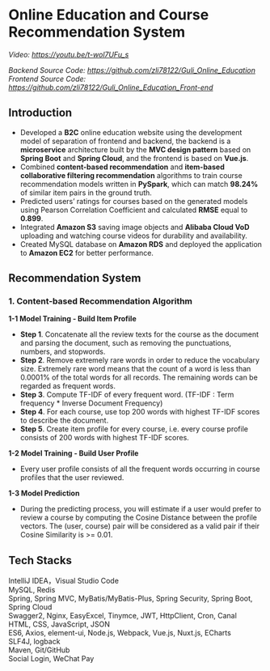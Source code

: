 # Online Education and Course Recommendation System

*Video: https://youtu.be/t-wol7UFu_s*  

*Backend Source Code: https://github.com/zli78122/Guli_Online_Education*  
*Frontend Source Code: https://github.com/zli78122/Guli_Online_Education_Front-end*  

## Introduction
* Developed a **B2C** online education website using the development model of separation of frontend and backend, the backend is a **microservice** architecture built by the **MVC design pattern** based on **Spring Boot** and **Spring Cloud**, and the frontend is based on **Vue.js**.
* Combined **content-based recommendation** and **item-based collaborative filtering recommendation** algorithms to train course recommendation models written in **PySpark**, which can match **98.24%** of similar item pairs in the ground truth.
* Predicted users’ ratings for courses based on the generated models using Pearson Correlation Coefficient and calculated **RMSE** equal to **0.899**.
* Integrated **Amazon S3** saving image objects and **Alibaba Cloud VoD** uploading and watching course videos for durability and availability.
* Created MySQL database on **Amazon RDS** and deployed the application to **Amazon EC2** for better performance.

## Recommendation System
### 1. Content-based Recommendation Algorithm
**1-1 Model Training - Build Item Profile**  
* **Step 1**. Concatenate all the review texts for the course as the document and parsing the document, such as removing the punctuations, numbers, and stopwords.
* **Step 2**. Remove extremely rare words in order to reduce the vocabulary size. Extremely rare word means that the count of a word is less than 0.0001% of the total words for all records. The remaining words can be regarded as frequent words.
* **Step 3**. Compute TF-IDF of every frequent word. (TF-IDF : Term frequency * Inverse Document Frequency)
* **Step 4**. For each course, use top 200 words with highest TF-IDF scores to describe the document.
* **Step 5**. Create item profile for every course, i.e. every course profile consists of 200 words with highest TF-IDF scores.

**1-2 Model Training - Build User Profile**  
* Every user profile consists of all the frequent words occurring in course profiles that the user reviewed.

**1-3 Model Prediction**  
* During the predicting process, you will estimate if a user would prefer to review a course by computing the Cosine Distance between the profile vectors. The (user, course) pair will be considered as a valid pair if their Cosine Similarity is >= 0.01.

## Tech Stacks
IntelliJ IDEA，Visual Studio Code  
MySQL, Redis  
Spring, Spring MVC, MyBatis/MyBatis-Plus, Spring Security, Spring Boot, Spring Cloud  
Swagger2, Nginx, EasyExcel, Tinymce, JWT, HttpClient, Cron, Canal  
HTML, CSS, JavaScript, JSON  
ES6, Axios, element-ui, Node.js, Webpack, Vue.js, Nuxt.js, ECharts  
SLF4J, logback  
Maven, Git/GitHub  
Social Login, WeChat Pay  
